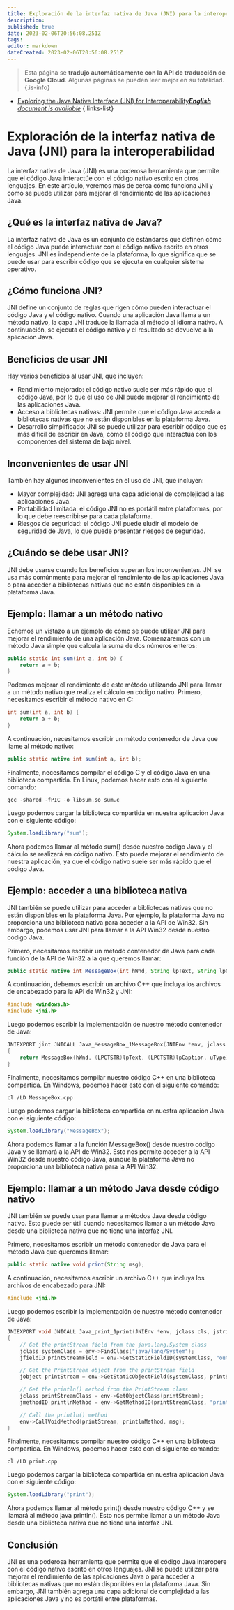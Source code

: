 ```yaml
---
title: Exploración de la interfaz nativa de Java (JNI) para la interoperabilidad
description: 
published: true
date: 2023-02-06T20:56:08.251Z
tags: 
editor: markdown
dateCreated: 2023-02-06T20:56:08.251Z
---
```


> Esta página se **tradujo automáticamente con la API de traducción de Google Cloud**.
Algunas páginas se pueden leer mejor en su totalidad.{.is-info}



- [Exploring the Java Native Interface (JNI) for Interoperability***English** document is available*](/en/Knowledge-base/Java/exploring-the-java-native-interface-jni-for-interoperability)
{.links-list}


# Exploración de la interfaz nativa de Java (JNI) para la interoperabilidad

La interfaz nativa de Java (JNI) es una poderosa herramienta que permite que el código Java interactúe con el código nativo escrito en otros lenguajes. En este artículo, veremos más de cerca cómo funciona JNI y cómo se puede utilizar para mejorar el rendimiento de las aplicaciones Java.

## ¿Qué es la interfaz nativa de Java?

La interfaz nativa de Java es un conjunto de estándares que definen cómo el código Java puede interactuar con el código nativo escrito en otros lenguajes. JNI es independiente de la plataforma, lo que significa que se puede usar para escribir código que se ejecuta en cualquier sistema operativo.

## ¿Cómo funciona JNI?

JNI define un conjunto de reglas que rigen cómo pueden interactuar el código Java y el código nativo. Cuando una aplicación Java llama a un método nativo, la capa JNI traduce la llamada al método al idioma nativo. A continuación, se ejecuta el código nativo y el resultado se devuelve a la aplicación Java.

## Beneficios de usar JNI

Hay varios beneficios al usar JNI, que incluyen:

- Rendimiento mejorado: el código nativo suele ser más rápido que el código Java, por lo que el uso de JNI puede mejorar el rendimiento de las aplicaciones Java.
- Acceso a bibliotecas nativas: JNI permite que el código Java acceda a bibliotecas nativas que no están disponibles en la plataforma Java.
- Desarrollo simplificado: JNI se puede utilizar para escribir código que es más difícil de escribir en Java, como el código que interactúa con los componentes del sistema de bajo nivel.

## Inconvenientes de usar JNI

También hay algunos inconvenientes en el uso de JNI, que incluyen:

- Mayor complejidad: JNI agrega una capa adicional de complejidad a las aplicaciones Java.
- Portabilidad limitada: el código JNI no es portátil entre plataformas, por lo que debe reescribirse para cada plataforma.
- Riesgos de seguridad: el código JNI puede eludir el modelo de seguridad de Java, lo que puede presentar riesgos de seguridad.

## ¿Cuándo se debe usar JNI?

JNI debe usarse cuando los beneficios superan los inconvenientes. JNI se usa más comúnmente para mejorar el rendimiento de las aplicaciones Java o para acceder a bibliotecas nativas que no están disponibles en la plataforma Java.

## Ejemplo: llamar a un método nativo

Echemos un vistazo a un ejemplo de cómo se puede utilizar JNI para mejorar el rendimiento de una aplicación Java. Comenzaremos con un método Java simple que calcula la suma de dos números enteros:

```java
public static int sum(int a, int b) {
    return a + b;
}
```

Podemos mejorar el rendimiento de este método utilizando JNI para llamar a un método nativo que realiza el cálculo en código nativo. Primero, necesitamos escribir el método nativo en C:

```c
int sum(int a, int b) {
    return a + b;
}
```

A continuación, necesitamos escribir un método contenedor de Java que llame al método nativo:

```java
public static native int sum(int a, int b);
```

Finalmente, necesitamos compilar el código C y el código Java en una biblioteca compartida. En Linux, podemos hacer esto con el siguiente comando:

```
gcc -shared -fPIC -o libsum.so sum.c
```

Luego podemos cargar la biblioteca compartida en nuestra aplicación Java con el siguiente código:

```java
System.loadLibrary("sum");
```

Ahora podemos llamar al método sum() desde nuestro código Java y el cálculo se realizará en código nativo. Esto puede mejorar el rendimiento de nuestra aplicación, ya que el código nativo suele ser más rápido que el código Java.

## Ejemplo: acceder a una biblioteca nativa

JNI también se puede utilizar para acceder a bibliotecas nativas que no están disponibles en la plataforma Java. Por ejemplo, la plataforma Java no proporciona una biblioteca nativa para acceder a la API de Win32. Sin embargo, podemos usar JNI para llamar a la API Win32 desde nuestro código Java.

Primero, necesitamos escribir un método contenedor de Java para cada función de la API de Win32 a la que queremos llamar:

```java
public static native int MessageBox(int hWnd, String lpText, String lpCaption, int uType);
```

A continuación, debemos escribir un archivo C++ que incluya los archivos de encabezado para la API de Win32 y JNI:

```c++
#include <windows.h>
#include <jni.h>
```

Luego podemos escribir la implementación de nuestro método contenedor de Java:

```c++
JNIEXPORT jint JNICALL Java_MessageBox_1MessageBox(JNIEnv *env, jclass cls, jint hWnd, jstring lpText, jstring lpCaption, jint uType)
{
    return MessageBox(hWnd, (LPCTSTR)lpText, (LPCTSTR)lpCaption, uType);
}
```

Finalmente, necesitamos compilar nuestro código C++ en una biblioteca compartida. En Windows, podemos hacer esto con el siguiente comando:

```
cl /LD MessageBox.cpp
```

Luego podemos cargar la biblioteca compartida en nuestra aplicación Java con el siguiente código:

```java
System.loadLibrary("MessageBox");
```

Ahora podemos llamar a la función MessageBox() desde nuestro código Java y se llamará a la API de Win32. Esto nos permite acceder a la API Win32 desde nuestro código Java, aunque la plataforma Java no proporciona una biblioteca nativa para la API Win32.

## Ejemplo: llamar a un método Java desde código nativo

JNI también se puede usar para llamar a métodos Java desde código nativo. Esto puede ser útil cuando necesitamos llamar a un método Java desde una biblioteca nativa que no tiene una interfaz JNI.

Primero, necesitamos escribir un método contenedor de Java para el método Java que queremos llamar:

```java
public static native void print(String msg);
```

A continuación, necesitamos escribir un archivo C++ que incluya los archivos de encabezado para JNI:

```c++
#include <jni.h>
```

Luego podemos escribir la implementación de nuestro método contenedor de Java:

```c++
JNIEXPORT void JNICALL Java_print_1print(JNIEnv *env, jclass cls, jstring msg)
{
    // Get the printStream field from the java.lang.System class
    jclass systemClass = env->FindClass("java/lang/System");
    jfieldID printStreamField = env->GetStaticFieldID(systemClass, "out", "Ljava/io/PrintStream;");

    // Get the PrintStream object from the printStream field
    jobject printStream = env->GetStaticObjectField(systemClass, printStreamField);

    // Get the println() method from the PrintStream class
    jclass printStreamClass = env->GetObjectClass(printStream);
    jmethodID printlnMethod = env->GetMethodID(printStreamClass, "println", "(Ljava/lang/String;)V");

    // Call the println() method
    env->CallVoidMethod(printStream, printlnMethod, msg);
}
```

Finalmente, necesitamos compilar nuestro código C++ en una biblioteca compartida. En Windows, podemos hacer esto con el siguiente comando:

```
cl /LD print.cpp
```

Luego podemos cargar la biblioteca compartida en nuestra aplicación Java con el siguiente código:

```java
System.loadLibrary("print");
```

Ahora podemos llamar al método print() desde nuestro código C++ y se llamará al método java println(). Esto nos permite llamar a un método Java desde una biblioteca nativa que no tiene una interfaz JNI.

## Conclusión

JNI es una poderosa herramienta que permite que el código Java interopere con el código nativo escrito en otros lenguajes. JNI se puede utilizar para mejorar el rendimiento de las aplicaciones Java o para acceder a bibliotecas nativas que no están disponibles en la plataforma Java. Sin embargo, JNI también agrega una capa adicional de complejidad a las aplicaciones Java y no es portátil entre plataformas.